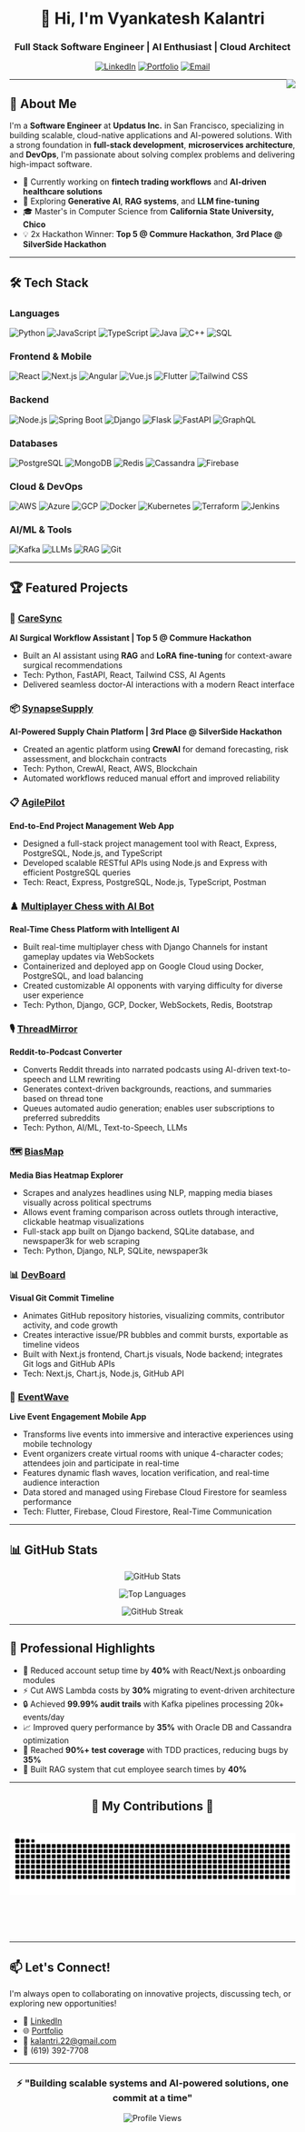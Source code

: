 <div align="center">
  
# 👋 Hi, I'm Vyankatesh Kalantri

### Full Stack Software Engineer | AI Enthusiast | Cloud Architect

[![LinkedIn](https://img.shields.io/badge/LinkedIn-0077B5?style=for-the-badge&logo=linkedin&logoColor=white)](https://linkedin.com/in/v-kalantri)
[![Portfolio](https://img.shields.io/badge/Portfolio-FF5722?style=for-the-badge&logo=google-chrome&logoColor=white)](https://kalantri007.github.io/Portfolio/)
[![Email](https://img.shields.io/badge/Email-D14836?style=for-the-badge&logo=gmail&logoColor=white)](mailto:kalantri.22@gmail.com)

<img align="right" src="https://visitor-badge.laobi.icu/badge?page_id=Kalantri007.Kalantri007" />

</div>

---

## 🚀 About Me

I'm a **Software Engineer** at **Updatus Inc.** in San Francisco, specializing in building scalable, cloud-native applications and AI-powered solutions. With a strong foundation in **full-stack development**, **microservices architecture**, and **DevOps**, I'm passionate about solving complex problems and delivering high-impact software.

- 🔭 Currently working on **fintech trading workflows** and **AI-driven healthcare solutions**
- 🌱 Exploring **Generative AI**, **RAG systems**, and **LLM fine-tuning**
- 🎓 Master's in Computer Science from **California State University, Chico**
- 💡 2x Hackathon Winner: **Top 5 @ Commure Hackathon**, **3rd Place @ SilverSide Hackathon**

---

## 🛠️ Tech Stack

### Languages
![Python](https://img.shields.io/badge/Python-3776AB?style=for-the-badge&logo=python&logoColor=white)
![JavaScript](https://img.shields.io/badge/JavaScript-F7DF1E?style=for-the-badge&logo=javascript&logoColor=black)
![TypeScript](https://img.shields.io/badge/TypeScript-007ACC?style=for-the-badge&logo=typescript&logoColor=white)
![Java](https://img.shields.io/badge/Java-ED8B00?style=for-the-badge&logo=openjdk&logoColor=white)
![C++](https://img.shields.io/badge/C++-00599C?style=for-the-badge&logo=cplusplus&logoColor=white)
![SQL](https://img.shields.io/badge/SQL-4479A1?style=for-the-badge&logo=postgresql&logoColor=white)

### Frontend & Mobile
![React](https://img.shields.io/badge/React-20232A?style=for-the-badge&logo=react&logoColor=61DAFB)
![Next.js](https://img.shields.io/badge/Next.js-000000?style=for-the-badge&logo=nextdotjs&logoColor=white)
![Angular](https://img.shields.io/badge/Angular-DD0031?style=for-the-badge&logo=angular&logoColor=white)
![Vue.js](https://img.shields.io/badge/Vue.js-35495E?style=for-the-badge&logo=vuedotjs&logoColor=4FC08D)
![Flutter](https://img.shields.io/badge/Flutter-02569B?style=for-the-badge&logo=flutter&logoColor=white)
![Tailwind CSS](https://img.shields.io/badge/Tailwind_CSS-38B2AC?style=for-the-badge&logo=tailwind-css&logoColor=white)

### Backend
![Node.js](https://img.shields.io/badge/Node.js-43853D?style=for-the-badge&logo=nodedotjs&logoColor=white)
![Spring Boot](https://img.shields.io/badge/Spring_Boot-6DB33F?style=for-the-badge&logo=spring-boot&logoColor=white)
![Django](https://img.shields.io/badge/Django-092E20?style=for-the-badge&logo=django&logoColor=white)
![Flask](https://img.shields.io/badge/Flask-000000?style=for-the-badge&logo=flask&logoColor=white)
![FastAPI](https://img.shields.io/badge/FastAPI-009688?style=for-the-badge&logo=fastapi&logoColor=white)
![GraphQL](https://img.shields.io/badge/GraphQL-E10098?style=for-the-badge&logo=graphql&logoColor=white)

### Databases
![PostgreSQL](https://img.shields.io/badge/PostgreSQL-316192?style=for-the-badge&logo=postgresql&logoColor=white)
![MongoDB](https://img.shields.io/badge/MongoDB-4EA94B?style=for-the-badge&logo=mongodb&logoColor=white)
![Redis](https://img.shields.io/badge/Redis-DC382D?style=for-the-badge&logo=redis&logoColor=white)
![Cassandra](https://img.shields.io/badge/Cassandra-1287B1?style=for-the-badge&logo=apache-cassandra&logoColor=white)
![Firebase](https://img.shields.io/badge/Firebase-FFCA28?style=for-the-badge&logo=firebase&logoColor=black)

### Cloud & DevOps
![AWS](https://img.shields.io/badge/AWS-232F3E?style=for-the-badge&logo=amazon-aws&logoColor=white)
![Azure](https://img.shields.io/badge/Azure-0078D4?style=for-the-badge&logo=microsoft-azure&logoColor=white)
![GCP](https://img.shields.io/badge/GCP-4285F4?style=for-the-badge&logo=google-cloud&logoColor=white)
![Docker](https://img.shields.io/badge/Docker-2496ED?style=for-the-badge&logo=docker&logoColor=white)
![Kubernetes](https://img.shields.io/badge/Kubernetes-326CE5?style=for-the-badge&logo=kubernetes&logoColor=white)
![Terraform](https://img.shields.io/badge/Terraform-7B42BC?style=for-the-badge&logo=terraform&logoColor=white)
![Jenkins](https://img.shields.io/badge/Jenkins-D24939?style=for-the-badge&logo=jenkins&logoColor=white)

### AI/ML & Tools
![Kafka](https://img.shields.io/badge/Apache_Kafka-231F20?style=for-the-badge&logo=apache-kafka&logoColor=white)
![LLMs](https://img.shields.io/badge/LLMs-412991?style=for-the-badge&logo=openai&logoColor=white)
![RAG](https://img.shields.io/badge/RAG-FF6F00?style=for-the-badge&logo=ai&logoColor=white)
![Git](https://img.shields.io/badge/Git-F05032?style=for-the-badge&logo=git&logoColor=white)

---

## 🏆 Featured Projects

### 🏥 [CareSync](https://github.com/Kalantri007/CareSync) 
**AI Surgical Workflow Assistant | Top 5 @ Commure Hackathon**
- Built an AI assistant using **RAG** and **LoRA fine-tuning** for context-aware surgical recommendations
- Tech: Python, FastAPI, React, Tailwind CSS, AI Agents
- Delivered seamless doctor-AI interactions with a modern React interface

### 📦 [SynapseSupply](https://github.com/Kalantri007/SynapseSupply)
**AI-Powered Supply Chain Platform | 3rd Place @ SilverSide Hackathon**
- Created an agentic platform using **CrewAI** for demand forecasting, risk assessment, and blockchain contracts
- Tech: Python, CrewAI, React, AWS, Blockchain
- Automated workflows reduced manual effort and improved reliability

### 📋 [AgilePilot](https://github.com/Kalantri007/AgilePilot)
**End-to-End Project Management Web App**
- Designed a full-stack project management tool with React, Express, PostgreSQL, Node.js, and TypeScript
- Developed scalable RESTful APIs using Node.js and Express with efficient PostgreSQL queries
- Tech: React, Express, PostgreSQL, Node.js, TypeScript, Postman

### ♟️ [Multiplayer Chess with AI Bot](https://github.com/Kalantri007/Multiplayer-Chess)
**Real-Time Chess Platform with Intelligent AI**
- Built real-time multiplayer chess with Django Channels for instant gameplay updates via WebSockets
- Containerized and deployed app on Google Cloud using Docker, PostgreSQL, and load balancing
- Created customizable AI opponents with varying difficulty for diverse user experience
- Tech: Python, Django, GCP, Docker, WebSockets, Redis, Bootstrap

### 🎙️ [ThreadMirror](https://github.com/Kalantri007/ThreadMirror)
**Reddit-to-Podcast Converter**
- Converts Reddit threads into narrated podcasts using AI-driven text-to-speech and LLM rewriting
- Generates context-driven backgrounds, reactions, and summaries based on thread tone
- Queues automated audio generation; enables user subscriptions to preferred subreddits
- Tech: Python, AI/ML, Text-to-Speech, LLMs

### 🗺️ [BiasMap](https://github.com/Kalantri007/BiasMap)
**Media Bias Heatmap Explorer**
- Scrapes and analyzes headlines using NLP, mapping media biases visually across political spectrums
- Allows event framing comparison across outlets through interactive, clickable heatmap visualizations
- Full-stack app built on Django backend, SQLite database, and newspaper3k for web scraping
- Tech: Python, Django, NLP, SQLite, newspaper3k

### 📊 [DevBoard](https://github.com/Kalantri007/DevBoard)
**Visual Git Commit Timeline**
- Animates GitHub repository histories, visualizing commits, contributor activity, and code growth
- Creates interactive issue/PR bubbles and commit bursts, exportable as timeline videos
- Built with Next.js frontend, Chart.js visuals, Node backend; integrates Git logs and GitHub APIs
- Tech: Next.js, Chart.js, Node.js, GitHub API

### 🎉 [EventWave](https://github.com/Kalantri007/EventWave)
**Live Event Engagement Mobile App**
- Transforms live events into immersive and interactive experiences using mobile technology
- Event organizers create virtual rooms with unique 4-character codes; attendees join and participate in real-time
- Features dynamic flash waves, location verification, and real-time audience interaction
- Data stored and managed using Firebase Cloud Firestore for seamless performance
- Tech: Flutter, Firebase, Cloud Firestore, Real-Time Communication

---

## 📊 GitHub Stats

<div align="center">
  
![GitHub Stats](https://github-readme-stats.vercel.app/api?username=Kalantri007&show_icons=true&theme=radical)

![Top Languages](https://github-readme-stats.vercel.app/api/top-langs/?username=Kalantri007&layout=compact&theme=radical)

![GitHub Streak](https://github-readme-streak-stats.herokuapp.com/?user=Kalantri007&theme=radical)

</div>

---

## 💼 Professional Highlights

- 🚀 Reduced account setup time by **40%** with React/Next.js onboarding modules
- ⚡ Cut AWS Lambda costs by **30%** migrating to event-driven architecture
- 🔒 Achieved **99.99% audit trails** with Kafka pipelines processing 20k+ events/day
- 📈 Improved query performance by **35%** with Oracle DB and Cassandra optimization
- 🧪 Reached **90%+ test coverage** with TDD practices, reducing bugs by **35%**
- 🤖 Built RAG system that cut employee search times by **40%**

---

<div align="center">
  <h2>🐍 My Contributions 🐍</h2>
  <br>
  <img alt="snake eating my contributions" src="https://raw.githubusercontent.com/Kalantri007/Kalantri007/output/github-contribution-grid-snake.svg" />
  
  <br/><br/><br/>
</div>

---

## 📫 Let's Connect!

I'm always open to collaborating on innovative projects, discussing tech, or exploring new opportunities!

- 💼 [LinkedIn](https://linkedin.com/in/v-kalantri)
- 🌐 [Portfolio](https://kalantri007.github.io/Portfolio/)
- 📧 [kalantri.22@gmail.com](mailto:kalantri.22@gmail.com)
- 📱 (619) 392-7708

---

<div align="center">
  
### ⚡ "Building scalable systems and AI-powered solutions, one commit at a time"

![Profile Views](https://komarev.com/ghpvc/?username=Kalantri007&color=blueviolet&style=for-the-badge)

</div>
